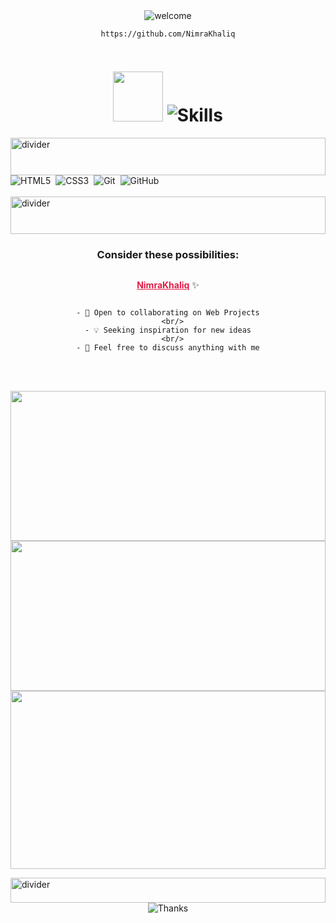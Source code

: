 

<div style="text-align: center; display: flex; flex-direction: column; justify-content: center; align-items: center;" align="center">

  <img src="https://readme-typing-svg.demolab.com/?font=Fira+Code&pause=1000&color=cbd5e1&multiline=true&random=true&width=435&lines=Welcome+to+my+GitHub+profile!+✨" alt="welcome">

    https://github.com/NimraKhaliq

# <img src="https://media.giphy.com/media/WUlplcMpOCEmTGBtBW/giphy.gif" width="80">   <img src="https://readme-typing-svg.demolab.com/?font=Fira+Code&size=30&weight=700&pause=1000&color=e11d48&multiline=true&random=true&width=435&lines=My+Skills:" alt="Skills"> 
</div>



<img src="https://i.ibb.co/CQkjX8D/divider.gif" alt="divider" border="0" height="60" width="100%">
<div style="display: flex; flex-wrap: wrap; gap: 8px;" align="center">
  <img alt="HTML5" src="https://img.shields.io/badge/html5%20-%23E34F26.svg?&style=for-the-badge&logo=html5&logoColor=white"/>
  <img alt="CSS3" src="https://img.shields.io/badge/css3%20-%231572B6.svg?&style=for-the-badge&logo=css3&logoColor=white"/>
 



   <img alt="Git" src="https://img.shields.io/badge/git%20-%23F05033.svg?&style=for-the-badge&logo=git&logoColor=white"/>
  <img alt="GitHub" src="https://img.shields.io/badge/github%20-%23121011.svg?&style=for-the-badge&logo=github&logoColor=white"/>

</div>
<br>
<img src="https://i.ibb.co/CQkjX8D/divider.gif" alt="divider" border="0" height="60" width="100%">
 



<div style="text-align: center; display: flex; flex-direction: column; justify-content: center;"  align="center">

  ###  Consider these possibilities:

    
 <a href="https://github.com/NimraKhaliq" style="color: #e11d48; font-weight: bold;">NimraKhaliq</a> ✨ 


 
    
    - 🤝 Open to collaborating on Web Projects
      <br/>
    - 💡 Seeking inspiration for new ideas
      <br/>
    - 💬 Feel free to discuss anything with me
</div>

<br />
 
<br />
 


<p align="center">
  <a href="#">
    <img height="240em" width="100%" src="https://github-readme-stats-eight-theta.vercel.app/api?username=NimraKhaliq&show_icons=true&title_color=e11d48&icon_color=e11d48&text_color=ffffff&bg_color=161b22&include_all_commits=true&count_private=true&hide_border=true"/>
  </a>
  <br>
  <a href="#">
    <img height="240em" width="100%" src="https://github-readme-streak-stats.herokuapp.com/?user=NimraKhaliq&date_format=j%20M%5B%20Y%5D&background=161b22&border=EBDBDF00&stroke=e11d48&ring=e11d48&fire=e11d48&currStreakNum=ffffff&sideNums=ffffff&currStreakLabel=e11d48&sideLabels=e11d48&dates=ffffff&excludeDaysLabel=e11d48&hide_border=true"/>
  </a>
  <br/> 
  <a href="#">
    <img height="285em" width="100%" src="https://github-readme-stats.vercel.app/api/top-langs/?username=NimraKhaliq&layout=compact&title_color=e11d48&text_color=ffffff&bg_color=161b22&hide_border=true"/>
  </a>
  





</p>
<img src="https://i.ibb.co/CQkjX8D/divider.gif" alt="divider" border="0" height="40" width="100%">
<div style="text-align: center; display: flex; justify-content: center; align-items: center;"  align="center">
  
  <img src="https://readme-typing-svg.demolab.com/?font=Fira+Code&pause=1000&color=e11d48&multiline=true&random=true&width=435&lines=Thank+you+for+visiting+my+profile!+😊+." alt="Thanks">
</div>
